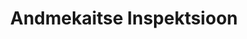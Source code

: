 ---
title: Andmekaitse Inspektsioon
maintainer_name: Kaja Puusepp
maintainer_email: info@aki.ee
description: ''
---